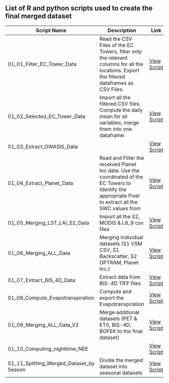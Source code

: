 ## List of R and python scripts used to create the final merged dataset

| Script Name | Description | Link |
|------------|------------|-------------|
| 01_01_Filter_EC_Tower_Data  | Read the CSV Files of the EC Towers, filter only the relevant columns for all the locations. Export the filtered dataframes as CSV Files. | [View Script](https://github.com/robduos/Master_Thesis/blob/main/01_Data_Pre_Processing/01_01_Filter_EC_Tower_Data.R) |
| 01_02_Selected_EC_Tower_Data  | Import all the filtered CSV files, Compute the daily mean for all variables, merge them into one dataframe. | [View Script](https://github.com/robduos/Master_Thesis/blob/main/01_Data_Pre_Processing/01_02_Selected_EC_Tower_Data.R) |
| 01_03_Extract_OWASIS_Data | | [View Script](https://github.com/robduos/Master_Thesis/blob/main/01_Data_Pre_Processing/01_03_Extract_OWASIS_Data.R) |
| 01_04_Extract_Planet_Data | Read and Filter the received Planet Inc data. Use the coordinated of the EC Towers to Identify the appropriate Pixel to extract all the SWC values from | [View Script](https://github.com/robduos/Master_Thesis/blob/main/01_Data_Pre_Processing/01_04_Read_Filter_Planet_Data.R) |
| 01_05_Merging_LST_LAI_S2_Data | Import all the S2, MODIS & L8_9 csv files | [View Script](https://github.com/robduos/Master_Thesis/blob/main/01_Data_Pre_Processing/01_05_Merging_LST_LAI_S2_Data.R) |
| 01_06_Merging_ALL_Data | Merging individual datasets (S1 VSM CSV, S1 Backscatter, S2 OPTRAM, Planet Inc.) | [View Script](https://github.com/robduos/Master_Thesis/blob/main/01_Data_Pre_Processing/01_06_Merging_All_Data.R) |
| 01_07_Extract_BIS_4D_Data | Extract data from BIS-4D TIFF files | [View Script](https://github.com/robduos/Master_Thesis/blob/main/01_Data_Pre_Processing/01_07_Extract_BIS_4D_Data.R) |
| 01_08_Compute_Evapotranspiration | Compute and export the Evapotranspiration| [View Script](https://github.com/robduos/Master_Thesis/blob/main/01_Data_Pre_Processing/01_08_Compute_Evapotranspiration.ipynb) |
| 01_09_Merging_ALL_Data_V2 | Merge additional datasets (PET & ET0, BIS-4D, BOFEK to the final dataset) | [View Script](https://github.com/robduos/Master_Thesis/blob/main/01_Data_Pre_Processing/01_09_Merging_ALL_Data_V2.ipynb) |
| 01_10_Computing_nighttime_NEE |  | [View Script](https://github.com/robduos/Master_Thesis/blob/main/01_Data_Pre_Processing/01_10_Computing_nighttime_NEE.ipynb) |
| 01_11_Splitting_Merged_Dataset_by Season | Divide the merged dataset into seasonal datasets  | [View Script](https://github.com/robduos/Master_Thesis/blob/main/01_Data_Pre_Processing/01_11_Splitting_Merged_Dataset_by%20Season.ipynb) |